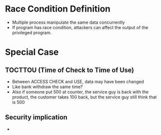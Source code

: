 # Race Condition Definition
- Multiple process manipulate the same data concurrently
- If program has race condition, attackers can affect the output of the privileged program. 
# Special Case
## TOCTTOU (Time of Check to Time of Use)
- Between ACCESS CHECK and USE, data may have been changed
- Like bank withdraw the same time? 
- Also if someone put 500 at counter, the service guy is back with the product, the customer takes 100 back, but the service guy still think that is 500
## Security implication
- 
